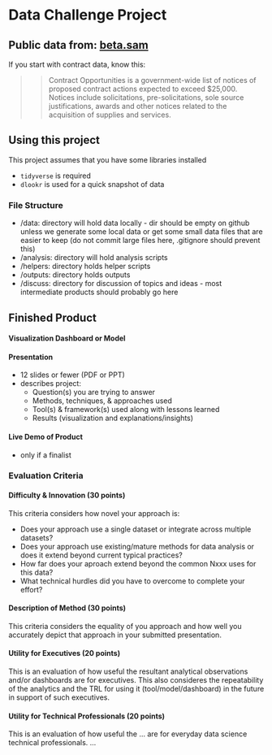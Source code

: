 # Data Challenge Project

## Public data from: [beta.sam](https://beta.sam.gov/data-services)

If you start with contract data, know this:
>>Contract Opportunities is a government-wide list of notices of proposed contract actions expected to exceed $25,000. Notices include solicitations, pre-solicitations, sole source justifications, awards and other notices related to the acquisition of supplies and services.

## Using this project

This project assumes that you have some libraries installed

 - `tidyverse` is required
 - `dlookr` is used for a quick snapshot of data
 
### File Structure
 
 - /data: directory will hold data locally - dir should be empty on github unless we generate some local data or get some small data files that are easier to keep (do not commit large files here, .gitignore should prevent this)
 - /analysis: directory will hold analysis scripts
 - /helpers: directory holds helper scripts
 - /outputs: directory holds outputs 
 - /discuss: directory for discussion of topics and ideas - most intermediate products should probably go here


## Finished Product

#### Visualization Dashboard or Model


#### Presentation

 - 12 slides or fewer (PDF or PPT)
 - describes project:
    - Question(s) you are trying to answer
    - Methods, techniques, & approaches used
    - Tool(s) & framework(s) used along with lessons learned
    - Results (visualization and explanations/insights)


#### Live Demo of Product
 - only if a finalist

### Evaluation Criteria

#### Difficulty & Innovation (30 points)
This criteria considers how novel your approach is:

 - Does your approach use a single dataset or integrate across multiple datasets?
 - Does your approach use existing/mature methods for data analysis or does it extend beyond current typical practices?
 - How far does your aproach extend beyond the common Nxxx uses for this data?
 - What technical hurdles did you have to overcome to complete your effort?

#### Description of Method (30 points)
This criteria considers the equality of you approach and how well you accurately depict that approach in your submitted presentation.

#### Utility for Executives (20 points)
This is an evaluation of how useful the resultant analytical observations and/or dashboards are for executives. This also consideres the repeatability of the analytics and the TRL for using it (tool/model/dashboard) in the future in support of such executives.

#### Utility for Technical Professionals (20 points)
This is an evaluation of how useful the ... are for everyday data science technical professionals. ...
